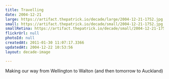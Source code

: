```yaml
---
title: Travelling
date: 2004-12-21
large: https://artifact.thepatrick.io/decade/large/2004-12-21-1752.jpg
small: https://artifact.thepatrick.io/decade/small/2004-12-21-1752.jpg
smallRetina: https://artifact.thepatrick.io/decade/small/2004-12-21-1752@2x.jpg
flickrUrl: null
photoId: null
createdAt: 2011-01-30 11:07:17.3366
updatedAt: 2004-12-22 10:53:56
layout: decade-image

---
```

Making our way from Wellington to Walton (and then tomorrow to Auckland)
